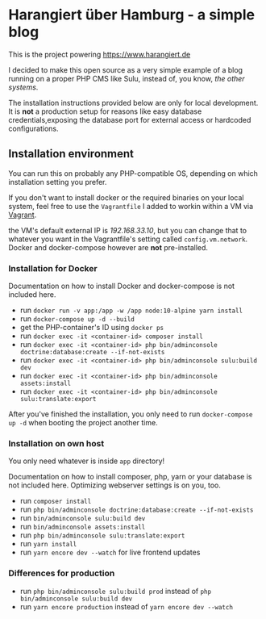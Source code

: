 # Harangiert über Hamburg - a simple blog
This is the project powering https://www.harangiert.de

I decided to make this open source as a very simple example of
a blog running on a proper PHP CMS like Sulu, instead of, you know, *the other systems*.

The installation instructions provided below are only for local development.
It is **not** a production setup for reasons like easy database credentials,exposing the database port for external access
or hardcoded configurations.

## Installation environment
You can run this on probably any PHP-compatible OS, depending on which installation 
setting you prefer.

If you don't want to install docker or the required binaries on your local system,
feel free to use the `Vagrantfile` I added to workin within a VM via [Vagrant](https://www.vagrantup.com/).

the VM's default external IP is *192.168.33.10*, but you can change that to whatever you want
in the Vagrantfile's setting called `config.vm.network`.
Docker and docker-compose however are **not** pre-installed.

### Installation for Docker
Documentation on how to install Docker and docker-compose is not included here.

* run `docker run -v app:/app -w /app node:10-alpine yarn install`
* run `docker-compose up -d --build`
* get the PHP-container's ID using `docker ps`
* run `docker exec -it <container-id> composer install`
* run `docker exec -it <container-id> php bin/adminconsole doctrine:database:create --if-not-exists`
* run `docker exec -it <container-id> php bin/adminconsole sulu:build dev`
* run `docker exec -it <container-id> php bin/adminconsole assets:install`
* run `docker exec -it <container-id> php bin/adminconsole sulu:translate:export`

After you've finished the installation, you only need to run `docker-compose up -d`
when booting the project another time.

### Installation on own host
You only need whatever is inside `app` directory!

Documentation on how to install composer, php, yarn or your database is not included here.
Optimizing webserver settings is on you, too.

* run `composer install`
* run `php bin/adminconsole doctrine:database:create --if-not-exists`
* run `bin/adminconsole sulu:build dev`
* run `bin/adminconsole assets:install`
* run `php bin/adminconsole sulu:translate:export`
* run `yarn install`
* run `yarn encore dev --watch` for live frontend updates

### Differences for production
* run `php bin/adminconsole sulu:build prod` instead of `php bin/adminconsole sulu:build dev`
* run `yarn encore production` instead of `yarn encore dev --watch`